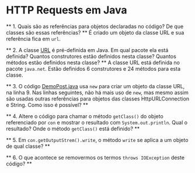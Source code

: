 # HTTP Requests em Java

** 1. Quais são as referências para objetos declaradas no código? De que classes são essas referências? **
É criado um objeto da classe URL e sua referência fica em `url`.  

** 2. A classe [URL](https://docs.oracle.com/javase/8/docs/api/java/net/URL.html) é pré-definida em Java. Em qual pacote ela está definida? Quantos construtores estão definidos nesta classe? Quantos métodos estão definidos nesta classe? **
A classe URL está definida no pacote `java.net`. Estão definidos 6 construtores e 24 métodos para esta classe.

** 3. O código [DemoPost.java](src/DemoPost.java) usa `new` para criar um objeto da classe URL, na linha 9. Nas linhas seguintes, não há mais uso de `new`, mas mesmo assim são usadas outras referências para objetos das classes HttpURLConnection e String. Como isso é possível? **

** 4. Altere o código para chamar o método `getClass()` do objeto referenciado por `con` e mostrar o resultado com `System.out.println`. Qual o resultado? Onde o método `getClass()` está definido? **

** 5. Em `con.getOutputStrem().write`, o método `write` se aplica a um objeto de qual classe? **

** 6. O que acontece se removermos os termos `throws IOException` deste código? **